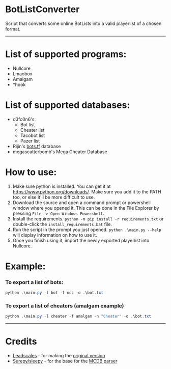 # BotListConverter 
Script that converts some online BotLists into a valid playerlist of a chosen format.

---

# List of supported programs:
- Nullcore
- Lmaobox
- Amalgam
- *hook

# List of supported databases:
- d3fc0n6's:
    - Bot list
    - Cheater list
    - Tacobot list
    - Pazer list
- Rijin's [bots.tf](https://bots.tf/) database
- megascatterbomb's Mega Cheater Database

# How to use:
1. Make sure python is installed. You can get it at https://www.python.org/downloads/. Make sure you add it to the PATH too, or else it'll be more difficult to use.
2. Download the source and open a command prompt or powershell window where you opened it. This can be done in the File Explorer by pressing `File -> Open Windows Powershell`.
3. Install the requirements. `python -m pip install -r requirements.txt` or double-click the `install_requirements.bat` file.
3. Run the script in the prompt you just opened. ```python .\main.py --help``` will display information on how to use it.
4. Once you finish using it, import the newly exported playerlist into Nullcore.

# Example:
### To export a list of bots:
```powershell
python .\main.py -l bot -f ncc -o .\bot.txt
```
### To export a list of cheaters (amalgam example)
```powershell
python .\main.py -l cheater -f amalgam -n "Cheater" -o .\bot.txt
```
---
# Credits
- [Leadscales](https://github.com/leadscales) - for making the [original version](https://github.com/leadscales/PazerListNCC)
- [Surepy/sleepy](https://github.com/surepy) - for the base for the [MCDB parser](https://github.com/surepy/tf2db-sleepy-list/blob/main/export_megacheaterdb_as_tf2bd.py)